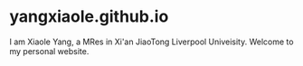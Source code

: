 # yangxiaole.github.io 

I am Xiaole Yang, a MRes in Xi'an JiaoTong Liverpool Univeisity. Welcome to my personal website. 
